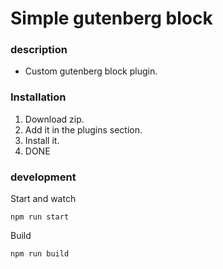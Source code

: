 # Simple gutenberg block

### description

- Custom  gutenberg block plugin.

### Installation

1. Download zip.
2. Add it in the plugins section.
3. Install it.
4. DONE

### development

Start and watch

`npm run start`

Build

`npm run build`




